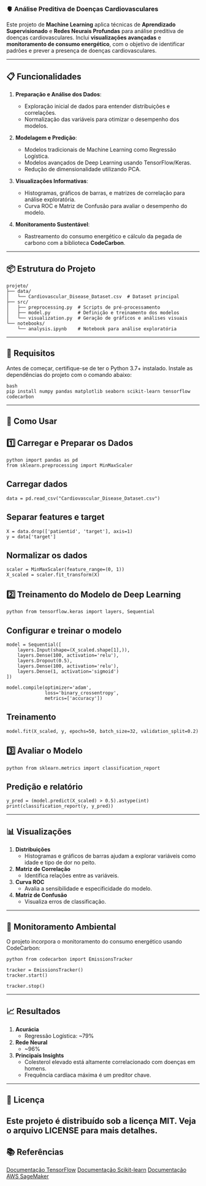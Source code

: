 ### 🫀 Análise Preditiva de Doenças Cardiovasculares

Este projeto de **Machine Learning** aplica técnicas de **Aprendizado Supervisionado** e **Redes Neurais Profundas** para análise preditiva de doenças cardiovasculares. Inclui **visualizações avançadas** e **monitoramento de consumo energético**, com o objetivo de identificar padrões e prever a presença de doenças cardiovasculares.

---

## 📋 Funcionalidades

1. **Preparação e Análise dos Dados**:
   - Exploração inicial de dados para entender distribuições e correlações.
   - Normalização das variáveis para otimizar o desempenho dos modelos.

2. **Modelagem e Predição**:
   - Modelos tradicionais de Machine Learning como Regressão Logística.
   - Modelos avançados de Deep Learning usando TensorFlow/Keras.
   - Redução de dimensionalidade utilizando PCA.

3. **Visualizações Informativas**:
   - Histogramas, gráficos de barras, e matrizes de correlação para análise exploratória.
   - Curva ROC e Matriz de Confusão para avaliar o desempenho do modelo.

4. **Monitoramento Sustentável**:
   - Rastreamento do consumo energético e cálculo da pegada de carbono com a biblioteca **CodeCarbon**.

---

## 📦 Estrutura do Projeto

```plaintext
projeto/
├── data/
│   └── Cardiovascular_Disease_Dataset.csv  # Dataset principal
├── src/
│   ├── preprocessing.py  # Scripts de pré-processamento
│   ├── model.py          # Definição e treinamento dos modelos
│   └── visualization.py  # Geração de gráficos e análises visuais
└── notebooks/
    └── analysis.ipynb    # Notebook para análise exploratória

```

--- 

## 🔧 Requisitos

Antes de começar, certifique-se de ter o Python 3.7+ instalado. Instale as dependências do projeto com o comando abaixo:


```
bash
pip install numpy pandas matplotlib seaborn scikit-learn tensorflow codecarbon
```

---
## 🚀 Como Usar
## 1️⃣ Carregar e Preparar os Dados
```
python import pandas as pd
from sklearn.preprocessing import MinMaxScaler
```
## Carregar dados
```
data = pd.read_csv("Cardiovascular_Disease_Dataset.csv")
```

## Separar features e target
```
X = data.drop(['patientid', 'target'], axis=1)
y = data['target']
```
## Normalizar os dados
```
scaler = MinMaxScaler(feature_range=(0, 1))
X_scaled = scaler.fit_transform(X)
```

## 2️⃣ Treinamento do Modelo de Deep Learning
```
python from tensorflow.keras import layers, Sequential
```

## Configurar e treinar o modelo
```
model = Sequential([
    layers.Input(shape=(X_scaled.shape[1],)),
    layers.Dense(100, activation='relu'),
    layers.Dropout(0.5),
    layers.Dense(100, activation='relu'),
    layers.Dense(1, activation='sigmoid')
])

model.compile(optimizer='adam', 
              loss='binary_crossentropy', 
              metrics=['accuracy'])
```

## Treinamento
```
model.fit(X_scaled, y, epochs=50, batch_size=32, validation_split=0.2)
```
## 3️⃣ Avaliar o Modelo
```
python from sklearn.metrics import classification_report
```

## Predição e relatório
```
y_pred = (model.predict(X_scaled) > 0.5).astype(int)
print(classification_report(y, y_pred))
```

--- 
## 📊 Visualizações

1. **Distribuições** 
     - Histogramas e gráficos de barras ajudam a explorar variáveis como idade e tipo de dor no peito.
2. **Matriz de Correlação**
     - Identifica relações entre as variáveis.
3. **Curva ROC** 
     - Avalia a sensibilidade e especificidade do modelo.
4. **Matriz de Confusão** 
     - Visualiza erros de classificação.
---
## 🌱 Monitoramento Ambiental
O projeto incorpora o monitoramento do consumo energético usando CodeCarbon:
```
python from codecarbon import EmissionsTracker

tracker = EmissionsTracker()
tracker.start()

tracker.stop()
```
---
## 📈 Resultados
1. **Acurácia**
     - Regressão Logística: ~79%
2. **Rede Neural**
     - ~96%
3. **Principais Insights**
     - Colesterol elevado está altamente correlacionado com doenças em homens.
     - Frequência cardíaca máxima é um preditor chave.   
---
## 📝 Licença
Este projeto é distribuído sob a licença MIT. Veja o arquivo LICENSE para mais detalhes.
--- 
## 📚 Referências
[Documentação TensorFlow](https://www.tensorflow.org/learn?hl=pt-br)
[Documentação Scikit-learn](https://scikit-learn.org/stable/user_guide.html)
[Documentação AWS SageMaker](https://docs.aws.amazon.com/sagemaker/latest/dg/whatis.html)